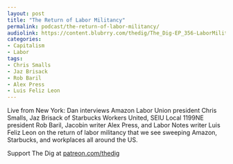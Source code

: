 ```yaml
---
layout: post
title: "The Return of Labor Militancy"
permalink: podcast/the-return-of-labor-militancy/
audiolink: https://content.blubrry.com/thedig/The_Dig-EP_356-LaborMilitancy.mp3
categories: 
- Capitalism
- Labor
tags: 
- Chris Smalls
- Jaz Brisack
- Rob Baril
- Alex Press
- Luis Feliz Leon
---
```


Live from New York: Dan interviews Amazon Labor Union president Chris Smalls, Jaz Brisack of Starbucks Workers United, SEIU Local 1199NE president Rob Baril, Jacobin writer Alex Press, and Labor Notes writer Luis Feliz Leon on the return of labor militancy that we see sweeping Amazon, Starbucks, and workplaces all around the US.

Support The Dig at [patreon.com/thedig](patreon.com/thedig)